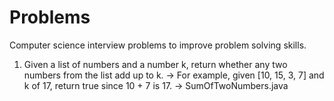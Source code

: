 # Problems
Computer science interview problems to improve problem solving skills.

1. Given a list of numbers and a number k, return whether any two numbers from the list add up to k.
-> For example, given [10, 15, 3, 7] and k of 17, return true since 10 + 7 is 17.
-> SumOfTwoNumbers.java
